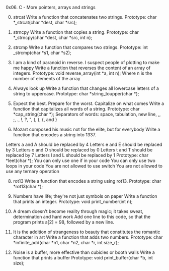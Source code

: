 0x06. C - More pointers, arrays and strings

0. strcat
Write a function that concatenates two strings.
Prototype: char *_strcat(char *dest, char *src);


2. strncpy
Write a function that copies a string.
Prototype: char *_strncpy(char *dest, char *src, int n);


3. strcmp
Write a function that compares two strings.
Prototype: int _strcmp(char *s1, char *s2);

4. I am a kind of paranoid in reverse. I suspect people of plotting to make me happy
Write a function that reverses the content of an array of integers.
Prototype: void reverse_array(int *a, int n);
Where n is the number of elements of the array


5. Always look up
Write a function that changes all lowercase letters of a string to uppercase.
Prototype: char *string_toupper(char *);


6. Expect the best. Prepare for the worst. Capitalize on what comes
Write a function that capitalizes all words of a string.
Prototype: char *cap_string(char *);
Separators of words: space, tabulation, new line, ,, ;, ., !, ?, ", (, ), {, and }


7. Mozart composed his music not for the elite, but for everybody
Write a function that encodes a string into 1337.

Letters a and A should be replaced by 4
Letters e and E should be replaced by 3
Letters o and O should be replaced by 0
Letters t and T should be replaced by 7
Letters l and L should be replaced by 1
Prototype: char *leet(char *);
You can only use one if in your code
You can only use two loops in your code
You are not allowed to use switch
You are not allowed to use any ternary operation

8. rot13
Write a function that encodes a string using rot13.
Prototype: char *rot13(char *);


9. Numbers have life; they're not just symbols on paper
Write a function that prints an integer.
Prototype: void print_number(int n);


10. A dream doesn't become reality through magic; it takes sweat, determination and hard work
Add one line to this code, so that the program prints a[2] = 98, followed by a new line.



11. It is the addition of strangeness to beauty that constitutes the romantic character in art
Write a function that adds two numbers.
Prototype: char *infinite_add(char *n1, char *n2, char *r, int size_r);
	

12. Noise is a buffer, more effective than cubicles or booth walls
Write a function that prints a buffer
Prototype: void print_buffer(char *b, int size);
	

